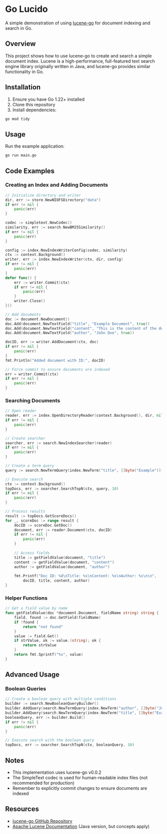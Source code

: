# Go Lucido
A simple demonstration of using [lucene-go](https://github.com/geange/lucene-go) for document indexing and search in Go.

## Overview

This project shows how to use lucene-go to create and search a simple document index. Lucene is a high-performance, full-featured text search engine library originally written in Java, and lucene-go provides similar functionality in Go.

## Installation

1. Ensure you have Go 1.22+ installed
2. Clone this repository
3. Install dependencies:

```bash
go mod tidy
```

## Usage

Run the example application:

```bash
go run main.go
```

## Code Examples

### Creating an Index and Adding Documents

```go
// Initialize directory and writer
dir, err := store.NewNIOFSDirectory("data")
if err != nil {
    panic(err)
}

codec := simpletext.NewCodec()
similarity, err := search.NewBM25Similarity()
if err != nil {
    panic(err)
}

config := index.NewIndexWriterConfig(codec, similarity)
ctx := context.Background()
writer, err := index.NewIndexWriter(ctx, dir, config)
if err != nil {
    panic(err)
}
defer func() {
    err := writer.Commit(ctx)
    if err != nil {
        panic(err)
    }
    writer.Close()
}()

// Add documents
doc := document.NewDocument()
doc.Add(document.NewTextField("title", "Example Document", true))
doc.Add(document.NewTextField("content", "This is the content of the document", true))
doc.Add(document.NewTextField("author", "John Doe", true))

docID, err := writer.AddDocument(ctx, doc)
if err != nil {
    panic(err)
}
fmt.Println("Added document with ID:", docID)

// Force commit to ensure documents are indexed
err = writer.Commit(ctx)
if err != nil {
    panic(err)
}
```

### Searching Documents

```go
// Open reader
reader, err := index.OpenDirectoryReader(context.Background(), dir, nil, nil)
if err != nil {
    panic(err)
}

// Create searcher
searcher, err := search.NewIndexSearcher(reader)
if err != nil {
    panic(err)
}

// Create a term query
query := search.NewTermQuery(index.NewTerm("title", []byte("Example")))

// Execute search
ctx := context.Background()
topDocs, err := searcher.SearchTopN(ctx, query, 10)
if err != nil {
    panic(err)
}

// Process results
result := topDocs.GetScoreDocs()
for _, scoreDoc := range result {
    docID := scoreDoc.GetDoc()
    document, err := reader.Document(ctx, docID)
    if err != nil {
        panic(err)
    }
    
    // Access fields
    title := getFieldValue(document, "title")
    content := getFieldValue(document, "content")
    author := getFieldValue(document, "author")
    
    fmt.Printf("Doc ID: %d\nTitle: %s\nContent: %s\nAuthor: %s\n\n", 
        docID, title, content, author)
}
```

### Helper Functions

```go
// Get a field value by name
func getFieldValue(doc *document.Document, fieldName string) string {
    field, found := doc.GetField(fieldName)
    if !found {
        return "not found"
    }
    value := field.Get()
    if strValue, ok := value.(string); ok {
        return strValue
    }
    return fmt.Sprintf("%v", value)
}
```

## Advanced Usage

### Boolean Queries

```go
// Create a boolean query with multiple conditions
builder := search.NewBooleanQueryBuilder()
builder.AddQuery(search.NewTermQuery(index.NewTerm("author", []byte("John"))), index2.OccurMust)
builder.AddQuery(search.NewTermQuery(index.NewTerm("title", []byte("Example"))), index2.OccurShould)
booleanQuery, err := builder.Build()
if err != nil {
    panic(err)
}

// Execute search with the boolean query
topDocs, err := searcher.SearchTopN(ctx, booleanQuery, 10)
```

## Notes

- This implementation uses lucene-go v0.0.2
- The SimpleText codec is used for human-readable index files (not recommended for production)
- Remember to explicitly commit changes to ensure documents are indexed

## Resources

- [lucene-go GitHub Repository](https://github.com/geange/lucene-go)
- [Apache Lucene Documentation](https://lucene.apache.org/core/9_0_0/index.html) (Java version, but concepts apply)
